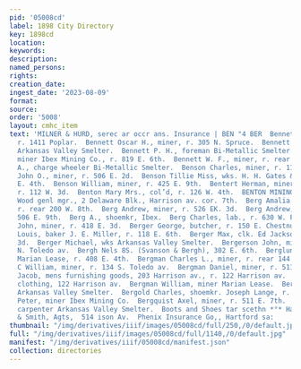 ```yaml
---
pid: '05008cd'
label: 1898 City Directory
key: 1898cd
location: 
keywords: 
description: 
named_persons: 
rights: 
creation_date: 
ingest_date: '2023-08-09'
format: 
source: 
order: '5008'
layout: cmhc_item
text: 'MILNER & HURD, serec ar occr ans. Insurance | BEN "4 BER  Bennett May A. Mrs.,
  r. 1411 Poplar.  Bennett Oscar H., miner, r. 305 N. Spruce.  Bennett Patrick, lab.
  Arkansas Valley Smelter.  Bennett P. H., foreman Bi-Metallic Smelter.  Bennett Thomas,
  miner Ibex Mining Co., r. 819 E. 6th.  Bennett W. F., miner, r. rear 500 E. 6th.  Benson
  A., charge wheeler Bi-Metallic Smelter.  Benson Charles, miner, r. 116 E. 6th.  Benson
  John O., miner, r. 506 E. 2d.  Benson Tillie Miss, wks. H. H. Gates & Co., r. 506
  E. 4th.  Benson William, miner, r. 425 E. 9th.  Bentert Herman, miner Marian Lease,
  r. 112 W. 3d.  Benton Mary Mrs., col’d, r. 126 W. 4th.  BENTON MINING CO., T. S.
  Wood genl mgr., 2 Delaware Blk., Harrison av. cor. 7th.  Berg Amalia Albertina Miss,
  r. rear 200 W. 8th.  Berg Andrew, miner, r. 526 EK. 3d.  Berg Andrew, miner, r.
  506 E. 9th.  Berg A., shoemkr, Ibex.  Berg Charles, lab., r. 630 W. Front.  Berg
  John, miner, r. 418 E. 3d.  Berger George, butcher, r. 150 E. Chestnut.  Berger
  Louis, baker J. E. Miller, r. 118 E. 6th.  Berger Max, clk. Ed Jackson, r. 117 W.
  3d.  Berger Michael, wks Arkansas Valley Smelter.  Bergerson John, miner, r. 124
  N. Toledo av.  Bergh Nels 8S. (Svanson & Bergh), 302 E. 6th.  Berglund Otto, miner
  Marian Lease, r. 408 E. 4th.  Bergman Charles L., miner, r. rear 144 S. Toledo av.  Beagman
  C William, miner, r. 134 S. Toledo av.  Bergman Daniel, miner, r. 511 E. 7th.  Bergman
  Jacob, mens furnishing goods, 203 Harrison av., r. 122 Harrison av.  Bergman P.,
  clothing, 122 Harrison av.  Bergman William, miner Marian Lease.  Bergo Frank, lab.
  Arkansas Valley Smelter.  Bergold Charles, shoemkr. Joseph Lange, r. American House.  Bergoni
  Peter, miner Ibex Mining Co.  Bergquist Axel, miner, r. 511 E. 7th.  Bergquist Henry,
  carpenter Arkansas Valley Smelter.  Boots and Shoes tar scethn *°* Hats and Caps  Powell
  & Smith, Agts,  514 ison Av.  Phenix Insurance Go,, Hartford sa:       '
thumbnail: "/img/derivatives/iiif/images/05008cd/full/250,/0/default.jpg"
full: "/img/derivatives/iiif/images/05008cd/full/1140,/0/default.jpg"
manifest: "/img/derivatives/iiif/05008cd/manifest.json"
collection: directories
---
```

